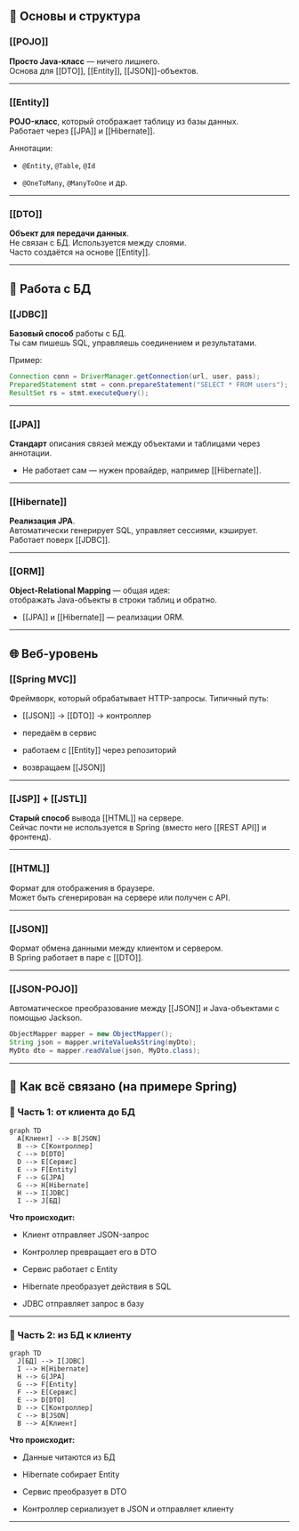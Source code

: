 ## 🧱 Основы и структура

### [[POJO]]

**Просто Java-класс** — ничего лишнего.  
Основа для [[DTO]], [[Entity]], [[JSON]]-объектов.

---

### [[Entity]]

**POJO-класс**, который отображает таблицу из базы данных.  
Работает через [[JPA]] и [[Hibernate]].

Аннотации:

- `@Entity`, `@Table`, `@Id`
    
- `@OneToMany`, `@ManyToOne` и др.
    

---

### [[DTO]]

**Объект для передачи данных**.  
Не связан с БД. Используется между слоями.  
Часто создаётся на основе [[Entity]].

---

## 💾 Работа с БД

### [[JDBC]]

**Базовый способ** работы с БД.  
Ты сам пишешь SQL, управляешь соединением и результатами.

Пример:

```java
Connection conn = DriverManager.getConnection(url, user, pass);
PreparedStatement stmt = conn.prepareStatement("SELECT * FROM users");
ResultSet rs = stmt.executeQuery();
```

---

### [[JPA]]

**Стандарт** описания связей между объектами и таблицами через аннотации.

- Не работает сам — нужен провайдер, например [[Hibernate]].
    

---

### [[Hibernate]]

**Реализация JPA**.  
Автоматически генерирует SQL, управляет сессиями, кэширует.  
Работает поверх [[JDBC]].

---

### [[ORM]]

**Object-Relational Mapping** — общая идея:  
отображать Java-объекты в строки таблиц и обратно.

- [[JPA]] и [[Hibernate]] — реализации ORM.
    

---

## 🌐 Веб-уровень

### [[Spring MVC]]

Фреймворк, который обрабатывает HTTP-запросы. Типичный путь:

- [[JSON]] → [[DTO]] → контроллер
    
- передаём в сервис
    
- работаем с [[Entity]] через репозиторий
    
- возвращаем [[JSON]]
    

---

### [[JSP]] + [[JSTL]]

**Старый способ** вывода [[HTML]] на сервере.  
Сейчас почти не используется в Spring (вместо него [[REST API]] и фронтенд).

---

### [[HTML]]

Формат для отображения в браузере.  
Может быть сгенерирован на сервере или получен с API.

---

### [[JSON]]

Формат обмена данными между клиентом и сервером.  
В Spring работает в паре с [[DTO]].

---

### [[JSON-POJO]]

Автоматическое преобразование между [[JSON]] и Java-объектами с помощью Jackson.

```java
ObjectMapper mapper = new ObjectMapper();
String json = mapper.writeValueAsString(myDto);
MyDto dto = mapper.readValue(json, MyDto.class);
```

---

## 🔄 Как всё связано (на примере Spring)

### 🔁 Часть 1: от клиента до БД

```mermaid
graph TD
  A[Клиент] --> B[JSON]
  B --> C[Контроллер]
  C --> D[DTO]
  D --> E[Сервис]
  E --> F[Entity]
  F --> G[JPA]
  G --> H[Hibernate]
  H --> I[JDBC]
  I --> J[БД]
```

**Что происходит:**

- Клиент отправляет JSON-запрос
    
- Контроллер превращает его в DTO
    
- Сервис работает с Entity
    
- Hibernate преобразует действия в SQL
    
- JDBC отправляет запрос в базу
    

---

### 🔁 Часть 2: из БД к клиенту

```mermaid
graph TD
  J[БД] --> I[JDBC]
  I --> H[Hibernate]
  H --> G[JPA]
  G --> F[Entity]
  F --> E[Сервис]
  E --> D[DTO]
  D --> C[Контроллер]
  C --> B[JSON]
  B --> A[Клиент]
```

**Что происходит:**

- Данные читаются из БД
    
- Hibernate собирает Entity
    
- Сервис преобразует в DTO
    
- Контроллер сериализует в JSON и отправляет клиенту
    

---